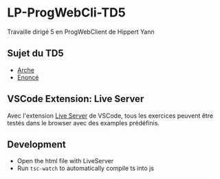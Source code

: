 # LP-ProgWebCli-TD5

Travaille dirigé 5 en ProgWebClient de Hippert Yann

## Sujet du TD5

- [Arche](https://arche.univ-lorraine.fr/mod/url/view.php?id=951677)
- [Enoncé](https://lpsil.iutmetz.univ-lorraine.fr/cours_js/sujet_td4.html)

## VSCode Extension: Live Server

Avec l'extension [Live Server](https://marketplace.visualstudio.com/items?itemName=ritwickdey.LiveServer) de VSCode,
tous les exercices peuvent être testés dans le browser avec des examples prédéfinis.

## Development

- Open the html file with LiveServer
- Run `tsc-watch` to automatically compile ts into js

